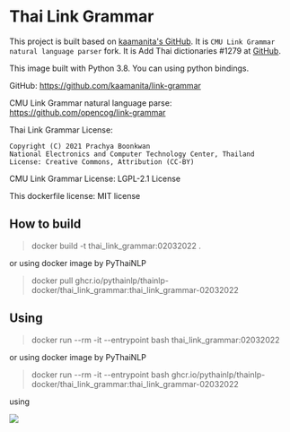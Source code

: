 # Thai Link Grammar

This project is built based on [kaamanita's GitHub](https://github.com/kaamanita/link-grammar). It is `CMU Link Grammar natural language parser` fork. It is Add Thai dictionaries #1279 at [GitHub](https://github.com/opencog/link-grammar/pull/1279).

This image built with Python 3.8. You can using python bindings.

GitHub: https://github.com/kaamanita/link-grammar

CMU Link Grammar natural language parse: https://github.com/opencog/link-grammar


Thai Link Grammar License:
```
Copyright (C) 2021 Prachya Boonkwan
National Electronics and Computer Technology Center, Thailand
License: Creative Commons, Attribution (CC-BY)
```

CMU Link Grammar License: LGPL-2.1 License 

This dockerfile license: MIT license

## How to build

> docker build -t thai_link_grammar:02032022 .

or using docker image by PyThaiNLP

> docker pull ghcr.io/pythainlp/thainlp-docker/thai_link_grammar:thai_link_grammar-02032022

## Using

> docker run --rm -it --entrypoint bash thai_link_grammar:02032022

or using docker image by PyThaiNLP

> docker run --rm -it --entrypoint bash ghcr.io/pythainlp/thainlp-docker/thai_link_grammar:thai_link_grammar-02032022


using

![](https://user-images.githubusercontent.com/8536487/155855983-396c4254-af1d-45e8-9c3b-b25315d0ebe7.png)
